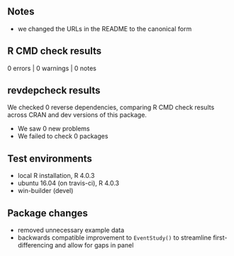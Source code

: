 ## Notes

* we changed the URLs in the README to the canonical form

## R CMD check results

0 errors | 0 warnings | 0 notes

## revdepcheck results

We checked 0 reverse dependencies, comparing R CMD check results across CRAN and dev versions of this package.

 * We saw 0 new problems
 * We failed to check 0 packages

## Test environments
* local R installation, R 4.0.3
* ubuntu 16.04 (on travis-ci), R 4.0.3
* win-builder (devel)

## Package changes

 * removed unnecessary example data
 * backwards compatible improvement to `EventStudy()` to streamline first-differencing and allow for gaps in panel
 
